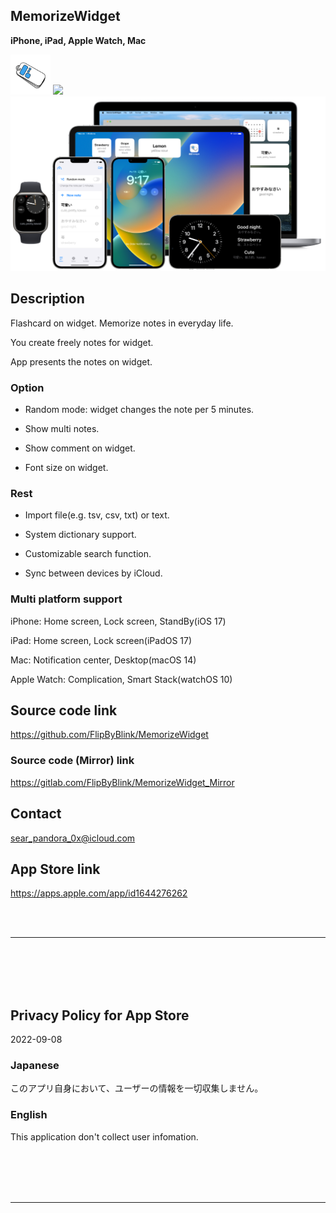 MemorizeWidget
---------------
__iPhone, iPad, Apple Watch, Mac__

<img src="iOS/Supporting files/Assets.xcassets/RoundedIcon.imageset/icon.png" width="64">

<a href="https://apps.apple.com/app/id1644276262" target="blank">
    <img src="https://developer.apple.com/assets/elements/badges/download-on-the-app-store.svg">
</a>

<img src="Shared/Supporting files/README assets/1200w.png" width="600">


Description
------------
Flashcard on widget. Memorize notes in everyday life.

You create freely notes for widget.

App presents the notes on widget.


### Option

- Random mode: widget changes the note per 5 minutes.

- Show multi notes.

- Show comment on widget.

- Font size on widget.


### Rest

- Import file(e.g. tsv, csv, txt) or text.

- System dictionary support.

- Customizable search function.

- Sync between devices by iCloud.


### Multi platform support

iPhone: Home screen, Lock screen, StandBy(iOS 17)

iPad: Home screen, Lock screen(iPadOS 17)

Mac: Notification center, Desktop(macOS 14)

Apple Watch: Complication, Smart Stack(watchOS 10)


Source code link
------------------
https://github.com/FlipByBlink/MemorizeWidget

### Source code (Mirror) link
https://gitlab.com/FlipByBlink/MemorizeWidget_Mirror


Contact
--------
sear_pandora_0x@icloud.com


App Store link
---------------
https://apps.apple.com/app/id1644276262


<br>
<br>

* * *

<br>
<br>
<br>
<br>

Privacy Policy for App Store
-----------------------------
2022-09-08

### Japanese
このアプリ自身において、ユーザーの情報を一切収集しません。

### English
This application don't collect user infomation.

<br>
<br>
<br>
<br>

* * *

<br>
<br>

<!-- URL "Support page for App Store" -->
<!-- https://flipbyblink.github.io/MemorizeWidget/ -->

<!-- URL "Privacy Policy for App Store" -->
<!-- https://flipbyblink.github.io/MemorizeWidget/#privacy-policy-for-app-store -->
